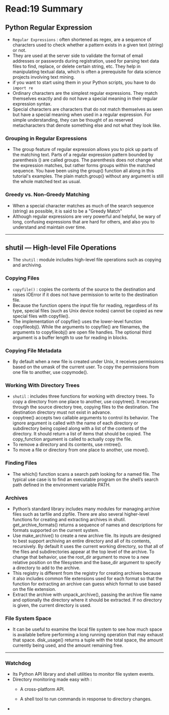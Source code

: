 # Read:19 Summary
## Python Regular Expression
* `Regular Expressions` : often shortened as regex, are a sequence of characters used to check whether a pattern exists in a given text (string) or not.
* They are used at the server side to validate the format of email addresses or passwords during registration, used for parsing text data files 
to find, replace, or delete certain string, etc. They help in manipulating textual data, which is often a prerequisite for data science
projects involving text mining.
* if you want to start using them in your Python scripts, you have to do `import re`
* Ordinary characters are the simplest regular expressions. They match themselves exactly and do not have a special meaning in their regular expression syntax.
* Special characters are characters that do not match themselves as seen but have a special meaning when used in a regular expression. For simple understanding,
they can be thought of as reserved metacharacters that denote something else and not what they look like.
### Grouping in Regular Expressions
* The group feature of regular expression allows you to pick up parts of the matching text. Parts of a regular expression pattern bounded by parenthesis () are
called groups. The parenthesis does not change what the expression matches, but rather forms groups within the matched sequence. You have been using 
the group() function all along in this tutorial's examples. The plain match.group() without any argument is still the whole matched text as usual.
### Greedy vs. Non-Greedy Matching
* When a special character matches as much of the search sequence (string) as possible, it is said to be a "Greedy Match"
* Although regular expressions are very powerful and helpful, be wary of long, confusing expressions that are hard for others, and also you to understand and maintain over time.
---------------------------------------------------------------------------------------------------------------------------------------------------------------
## shutil — High-level File Operations
* The `shutil` :  module includes high-level file operations such as copying and archiving.
### Copying Files
* `copyfile()` : copies the contents of the source to the destination and raises IOError if it does not have permission to write to the destination file.
* Because the function opens the input file for reading, regardless of its type, special files (such as Unix device nodes) cannot be copied as 
new special files with copyfile().
* The implementation of copyfile() uses the lower-level function copyfileobj(). While the arguments to copyfile() are filenames, the arguments to 
copyfileobj() are open file handles. The optional third argument is a buffer length to use for reading in blocks.
### Copying File Metadata
* By default when a new file is created under Unix, it receives permissions based on the umask of the current user. To copy the permissions from one file
to another, use copymode().
### Working With Directory Trees
* `shutil` : includes three functions for working with directory trees. To copy a directory from one place to another, use copytree(). It recurses 
through the source directory tree, copying files to the destination. The destination directory must not exist in advance.
* copytree() accepts two callable arguments to control its behavior. The ignore argument is called with the name of each directory or subdirectory being 
copied along with a list of the contents of the directory. It should return a list of items that should be copied. The copy_function argument is called to
actually copy the file.
* To remove a directory and its contents, use rmtree().
* To move a file or directory from one place to another, use move().
### Finding Files
* The which() function scans a search path looking for a named file. The typical use case is to find an executable program on the shell’s search path 
defined in the environment variable PATH.
### Archives
* Python’s standard library includes many modules for managing archive files such as tarfile and zipfile. There are also several higher-level 
functions for creating and extracting archives in shutil. get_archive_formats() returns a sequence of names and descriptions for formats supported on
the current system.
* Use make_archive() to create a new archive file. Its inputs are designed to best support archiving an entire directory and all of its contents,
recursively. By default it uses the current working directory, so that all of the files and subdirectories appear at the top level of the archive. To
change that behavior, use the root_dir argument to move to a new relative position on the filesystem and the base_dir argument to specify a directory to 
add to the archive.
* This registry is different from the registry for creating archives because it also includes common file extensions used for each format 
so that the function for extracting an archive can guess which format to use based on the file extension.
* Extract the archive with unpack_archive(), passing the archive file name and optionally the directory where it should be extracted. If no directory is
given, the current directory is used.
### File System Space
* It can be useful to examine the local file system to see how much space is available before performing a long running operation that may exhaust that 
space. disk_usage() returns a tuple with the total space, the amount currently being used, and the amount remaining free.
--------------------------------------------------------------------------------------------------------------------------------------------------------------
### Watchdog
* Its Python API library and shell utilities to monitor file system events.
* Directory monitoring made easy with :
  * A cross-platform API.

  * A shell tool to run commands in response to directory changes.
* 





























































